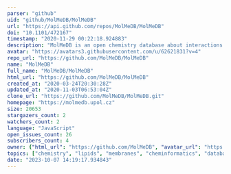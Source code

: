 ```yaml
---
parser: "github"
uid: "github/MolMeDB/MolMeDB"
url: "https://api.github.com/repos/MolMeDB/MolMeDB"
doi: "10.1101/472167"
timestamp: "2020-11-29 00:22:18.924883"
description: "MolMeDB is an open chemistry database about interactions of molecules with membranes."
avatar: "https://avatars3.githubusercontent.com/u/62621831?v=4"
repo_url: "https://github.com/MolMeDB/MolMeDB"
name: "MolMeDB"
full_name: "MolMeDB/MolMeDB"
html_url: "https://github.com/MolMeDB/MolMeDB"
created_at: "2020-03-24T20:30:28Z"
updated_at: "2020-11-03T06:53:04Z"
clone_url: "https://github.com/MolMeDB/MolMeDB.git"
homepage: "https://molmedb.upol.cz"
size: 20653
stargazers_count: 2
watchers_count: 2
language: "JavaScript"
open_issues_count: 26
subscribers_count: 4
owner: {"html_url": "https://github.com/MolMeDB", "avatar_url": "https://avatars3.githubusercontent.com/u/62621831?v=4", "login": "MolMeDB", "type": "Organization"}
topics: ["chemistry", "lipids", "membranes", "cheminformatics", "database", "small-molecule", "permeability"]
date: "2023-10-07 14:19:17.934843"
---
```

